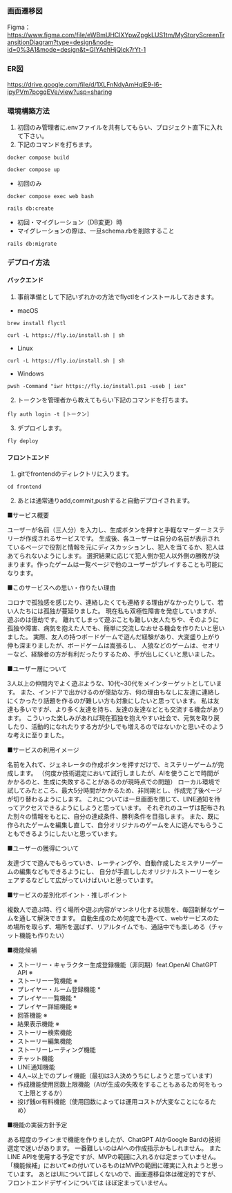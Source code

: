 ### 画面遷移図
Figma：https://www.figma.com/file/eWBmUHClXYpwZpgkLUS1tm/MyStoryScreenTransitionDiagram?type=design&node-id=0%3A1&mode=design&t=GIYAehHjQlck7rYt-1

### ER図
https://drive.google.com/file/d/1XLFnNdyAmHqlE9-l6-ipyPVm7pcgqEVe/view?usp=sharing

### 環境構築方法

1. 初回のみ管理者に.envファイルを共有してもらい、プロジェクト直下に入れて下さい。
2. 下記のコマンドを打ちます。
```
docker compose build
```
```
docker compose up
```
- 初回のみ
```
docker compose exec web bash
```
```
rails db:create
```
- 初回・マイグレーション（DB変更）時
- マイグレーションの際は、一旦schema.rbを削除すること
```
rails db:migrate
```


### デプロイ方法
#### バックエンド
1. 事前準備として下記いずれかの方法でflyctlをインストールしておきます。
- macOS
```
brew install flyctl
```
```
curl -L https://fly.io/install.sh | sh
```
- Linux
```
curl -L https://fly.io/install.sh | sh
```
- Windows
```
pwsh -Command "iwr https://fly.io/install.ps1 -useb | iex"
```


2. トークンを管理者から教えてもらい下記のコマンドを打ちます。
```
fly auth login -t [トークン]
```
3. デプロイします。
 ```
fly deploy
 ```
#### フロントエンド

1. gitでfrontendのディレクトリに入ります。
```
cd frontend
```
2. あとは通常通りadd,commit,pushすると自動デプロイされます。


■サービス概要

ユーザーが名前（三人分）を入力し、生成ボタンを押すと手軽なマーダーミステリーが作成されるサービスです。
生成後、各ユーザーは自分の名前が表示されているページで役割と情報を元にディスカッションし、犯人を当てるか、犯人はあてられないようにします。
選択結果に応じて犯人側か犯人以外側の勝敗が決まります。作ったゲームは一覧ページで他のユーザーがプレイすることも可能になります。

■このサービスへの思い・作りたい理由

コロナで孤独感を感じたり、連絡したくても連絡する理由がなかったりして、若い人たちには孤独が蔓延りました。
現在私も双極性障害を発症していますが、遊ぶのは億劫です。
離れてしまって遊ぶことも難しい友人たちや、そのように孤独や障害、病気を抱えた人でも、簡単に交流しなおせる機会を作りたいと思いました。
実際、友人の持つボードゲームで遊んだ経験があり、大変盛り上がり仲も深まりましたが、ボードゲームは嵩張るし、
人狼などのゲームは、セオリーなど、経験者の方が有利だったりするため、手が出しにくいと思いました。

■ユーザー層について

3人以上の仲間内でよく遊ぶような、10代~30代をメインターゲットとしています。
また、インドアで出かけるのが億劫な方、何の理由もなしに友達に連絡しにくかったり話題を作るのが難しい方も対象にしたいと思っています。
私は友達も多いですが、より多く友達を持ち、友達の友達などとも交流する機会があります。
こういった楽しみがあれば現在孤独を抱えやすい社会で、元気を取り戻したり、活動的になれたりする方が少しでも増えるのではないかと思いそのような考えに至りました。

■サービスの利用イメージ

名前を入れて、ジェネレータの作成ボタンを押すだけで、ミステリーゲームが完成します。
（何度か技術選定において試行しましたが、AIを使うことで時間がかかるのと、生成に失敗することがあるのが現時点での問題）
ローカル環境で試してみたところ、最大5分時間がかかるため、非同期とし、作成完了後ページが切り替わるようにします。
これについては一旦画面を閉じて、LINE通知を待ってアクセスできるようにしようと思っています。
それぞれのユーザは配布された別々の情報をもとに、自分の達成条件、勝利条件を目指します。
また、既に作られたゲームを編集し直して、自分オリジナルのゲームを人に遊んでもらうこともできるようにしたいと思っています。

■ユーザーの獲得について

友達づてで遊んでもらっていき、レーティングや、自動作成したミステリーゲームの編集などもできるようにし、
自分が手直ししたオリジナルストーリーをシェアするなどして広がっていけばいいと思っています。

■サービスの差別化ポイント・推しポイント

複数人で遊ぶ時、行く場所や遊ぶ内容がマンネリ化する状態を、毎回新鮮なゲームを通して解決できます。
自動生成のため何度でも遊べて、webサービスのため場所を取らず、場所を選ばず、リアルタイムでも、通話中でも楽しめる（チャット機能も作りたい）

■機能候補

* ストーリー・キャラクター生成登録機能（非同期）feat.OpenAI ChatGPT API ※
* ストーリー一覧機能 ※
* プレイヤー・ルーム登録機能 *
* プレイヤー一覧機能 *
* プレイヤー詳細機能 ※
* 回答機能 ※
* 結果表示機能 ※
* ストーリー検索機能
* ストーリー編集機能
* ストーリーレーティング機能
* チャット機能
* LINE通知機能
* 4人~以上でのプレイ機能（最初は3人決めうちにしようと思っています）
* 作成機能使用回数上限機能（AIが生成の失敗をすることもあるため何をもって上限とするか）
* 投げ銭or有料機能（使用回数によっては運用コストが大変なことになるため）

■機能の実装方針予定

ある程度のラインまで機能を作りましたが、ChatGPT AIかGoogle Bardの技術選定で迷いがあります。
一番難しいのはAIへの作成指示かもしれません。
またLINE APIを使用する予定ですが、MVPの範囲に入れるかは定まっていません。
「機能候補」において※の付いているものはMVPの範囲に確実に入れようと思っています。
あとはUIについて詳しくないので、画面遷移自体は確定的ですが、フロントエンドデザインについては
ほぼ定まっていません。
